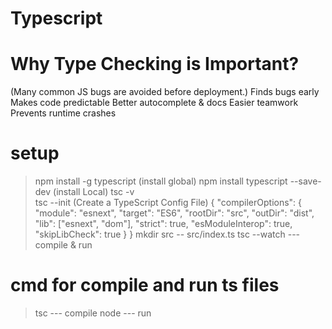 
# Typescript
# Why Type Checking is Important?
(Many common JS bugs are avoided before deployment.)
Finds bugs early
Makes code predictable
Better autocomplete & docs
Easier teamwork
Prevents runtime crashes

# setup
> npm install -g typescript (install global)
> npm install typescript --save-dev (install Local)
> tsc -v  
> tsc --init (Create a TypeScript Config File)
{
  "compilerOptions": {
    "module": "esnext",
    "target": "ES6",
    "rootDir": "src",
    "outDir": "dist",
    "lib": ["esnext", "dom"],
    "strict": true,
    "esModuleInterop": true,
    "skipLibCheck": true
  }
}
> mkdir src
       -- src/index.ts
> tsc --watch              ---   compile & run

# cmd for compile and run ts files
> tsc   <filename>      ---   compile 
> node <filename>     ---  run